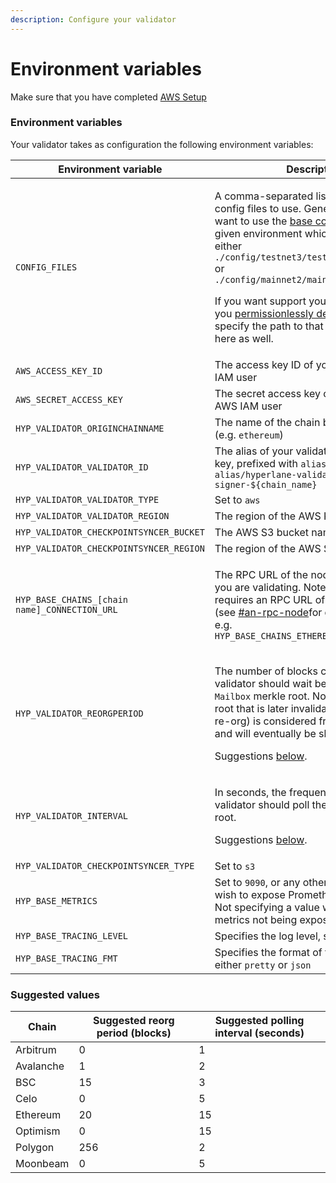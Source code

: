 ```yaml
---
description: Configure your validator
---
```


# Environment variables

Make sure that you have completed [AWS Setup](../../validators/getting-started/aws-setup.md)

### Environment variables

Your validator takes as configuration the following environment variables:

| Environment variable                          | Description                                                                                                                                                                                                                                                                                                                                                                                                                                                                                                                                                  |
| --------------------------------------------- | ------------------------------------------------------------------------------------------------------------------------------------------------------------------------------------------------------------------------------------------------------------------------------------------------------------------------------------------------------------------------------------------------------------------------------------------------------------------------------------------------------------------------------------------------------------ |
| `CONFIG_FILES`                                | <p>A comma-separated list of paths for the config files to use. Generally, you will want to use the <a href="https://github.com/hyperlane-xyz/hyperlane-monorepo/tree/main/rust/config">base config file</a> for a given environment which is stored at either <code>./config/testnet3/testnet3_config.json</code> or <code>./config/mainnet2/mainnet2_config.json</code></p><p></p><p>If you want support your own chain that you <a href="../deployers.md">permissionlessly deployed</a>, you specify the path to that agent config file here as well.</p> |
| `AWS_ACCESS_KEY_ID`                           | The access key ID of your validator's AWS IAM user                                                                                                                                                                                                                                                                                                                                                                                                                                                                                                           |
| `AWS_SECRET_ACCESS_KEY`                       | The secret access key of your validator's AWS IAM user                                                                                                                                                                                                                                                                                                                                                                                                                                                                                                       |
| `HYP_VALIDATOR_ORIGINCHAINNAME`               | The name of the chain being validated (e.g. `ethereum`)                                                                                                                                                                                                                                                                                                                                                                                                                                                                                                      |
| `HYP_VALIDATOR_VALIDATOR_ID`                  | The alias of your validator's AWS KMS key, prefixed with `alias/`, e.g. `alias/hyperlane-validator-signer-${chain_name}`                                                                                                                                                                                                                                                                                                                                                                                                                                     |
| `HYP_VALIDATOR_VALIDATOR_TYPE`                | Set to `aws`                                                                                                                                                                                                                                                                                                                                                                                                                                                                                                                                                 |
| `HYP_VALIDATOR_VALIDATOR_REGION`              | The region of the AWS KMS key                                                                                                                                                                                                                                                                                                                                                                                                                                                                                                                                |
| `HYP_VALIDATOR_CHECKPOINTSYNCER_BUCKET`       | The AWS S3 bucket name                                                                                                                                                                                                                                                                                                                                                                                                                                                                                                                                       |
| `HYP_VALIDATOR_CHECKPOINTSYNCER_REGION`       | The region of the AWS S3 bucket                                                                                                                                                                                                                                                                                                                                                                                                                                                                                                                              |
| `HYP_BASE_CHAINS_[chain name]_CONNECTION_URL` | <p>The RPC URL of the node for the chain you are validating. Note Polygon mainnet requires an RPC URL of an archive node (see <a data-mention href="./#an-rpc-node">#an-rpc-node</a>for details).<br>e.g. <code>HYP_BASE_CHAINS_ETHEREUM_CONNECTION_URL</code></p>                                                                                                                                                                                                                                                                                           |
| `HYP_VALIDATOR_REORGPERIOD`                   | <p>The number of blocks confirmations validator should wait before signing the <code>Mailbox</code> merkle root. Note that signing a root that is later invalidated (i.e. due to a re-org) is considered fraudulent behavior and will eventually be slashable.</p><p>Suggestions <a href="environment-variables.md#suggested-reorg-periods">below</a>.</p>                                                                                                                                                                                                   |
| `HYP_VALIDATOR_INTERVAL`                      | <p>In seconds, the frequency with which the validator should poll the <code>Mailbox</code> merkle root.</p><p>Suggestions <a href="environment-variables.md#suggested-reorg-periods">below</a>.</p>                                                                                                                                                                                                                                                                                                                                                          |
| `HYP_VALIDATOR_CHECKPOINTSYNCER_TYPE`         | Set to `s3`                                                                                                                                                                                                                                                                                                                                                                                                                                                                                                                                                  |
| `HYP_BASE_METRICS`                            | Set to `9090`, or any other port number you wish to expose Prometheus metrics on. Not specifying a value will result in metrics not being exposed.                                                                                                                                                                                                                                                                                                                                                                                                           |
| `HYP_BASE_TRACING_LEVEL`                      | Specifies the log level, set to `info`                                                                                                                                                                                                                                                                                                                                                                                                                                                                                                                       |
| `HYP_BASE_TRACING_FMT`                        | Specifies the format of the logs, set it to either `pretty` or `json`                                                                                                                                                                                                                                                                                                                                                                                                                                                                                        |

### Suggested values

| Chain     | Suggested reorg period (blocks) | Suggested polling interval (seconds) |
| --------- | ------------------------------- | ------------------------------------ |
| Arbitrum  | 0                               | 1                                    |
| Avalanche | 1                               | 2                                    |
| BSC       | 15                              | 3                                    |
| Celo      | 0                               | 5                                    |
| Ethereum  | 20                              | 15                                   |
| Optimism  | 0                               | 15                                   |
| Polygon   | 256                             | 2                                    |
| Moonbeam  | 0                               | 5                                    |

